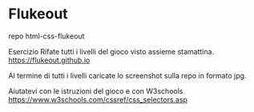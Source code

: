 Flukeout
===
repo html-css-flukeout

Esercizio
Rifate tutti i livelli del gioco visto assieme stamattina.
https://flukeout.github.io

Al termine di tutti i livelli caricate lo screenshot sulla repo in formato jpg.

Aiutatevi con le istruzioni del gioco e con W3schools
https://www.w3schools.com/cssref/css_selectors.asp